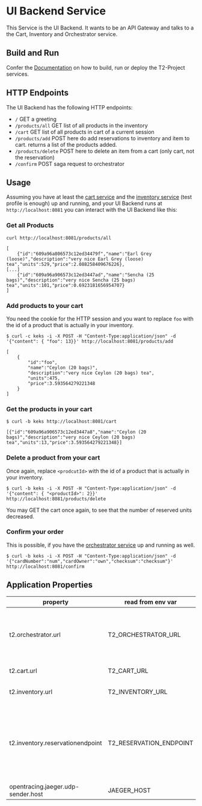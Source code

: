 # UI Backend Service

This Service is the UI Backend. 
It wants to be an API Gateway and talks to a the Cart, Inventory and Orchestrator service.

## Build and Run

Confer the [Documentation](https://t2-documentation.readthedocs.io/en/latest/guides/kube.html) on how to build, run or deploy the T2-Project services.

## HTTP Endpoints

The UI Backend has the following HTTP endpoints:

* ``/`` GET a greeting 
* ``/products/all`` GET list of all products in the inventory 
* ``/cart`` GET list of all products in cart of a current session
* ``/products/add`` POST here do add reservations to inventory and item to cart. returns a list of the products added.
* ``/products/delete`` POST here to delete an item from a cart (only cart, not the reservation) 
* ``/confirm`` POST saga request to orchestrator

## Usage

Assuming you have at least the [cart service](https://github.com/t2-project/cart) and the [inventory service](https://github.com/t2-project/inventory) (test profile is enough) up and running, and your UI Backend runs at ``http://localhost:8081`` you can interact with the UI Backend like this:

### Get all Products
```
curl http://localhost:8081/products/all
```
```
[
    {"id":"609a96a806573c12ed34479f","name":"Earl Grey (loose)","description":"very nice Earl Grey (loose) tea","units":529,"price":2.088258409676226},
[...]
    {"id":"609a96a906573c12ed3447ad","name":"Sencha (25 bags)","description":"very nice Sencha (25 bags) tea","units":101,"price":0.6923181656954707}
]
```

### Add products to your cart
You need the cookie for the HTTP session and you want to replace ``foo`` with the id of a product that is actually in your inventory.

```
$ curl -c keks -i -X POST -H "Content-Type:application/json" -d '{"content": { "foo": 13}}' http://localhost:8081/products/add
```
```
[
    {
        "id":"foo",
        "name":"Ceylon (20 bags)",
        "description":"very nice Ceylon (20 bags) tea",
        "units":475,
        "price":3.593564279221348
    }
]
```

### Get the products in your cart
```
$ curl -b keks http://localhost:8081/cart
```
```
[{"id":"609a96a906573c12ed3447a8","name":"Ceylon (20 bags)","description":"very nice Ceylon (20 bags) tea","units":13,"price":3.593564279221348}]
```

### Delete a product from your cart
Once again, replace ``<prodcutId>`` with the id of a product that is actually in your inventory. 
```
$ curl -b keks -i -X POST -H "Content-Type:application/json" -d '{"content": { "<productId>": 2}}' http://localhost:8081/products/delete
```

You may GET the cart once again, to see that the number of reserved units decreased.



### Confirm your order
This is possible, if you have the [orchestrator service](https://github.com/t2-project/orchestrator) up and running as well.

```
$ curl -b keks -i -X POST -H "Content-Type:application/json" -d '{"cardNumber":"num","cardOwner":"own","checksum":"checksum"}' http://localhost:8081/confirm
```

## Application Properties 

property | read from env var | description |
-------- | ----------------- | ----------- |
t2.orchestrator.url | T2_ORCHESTRATOR_URL | url of the orchestrator service. inclusively endpoint and everything!
t2.cart.url | T2_CART_URL | url of the cart service 
t2.inventory.url | T2_INVENTORY_URL | url of the inventory service. 
t2.inventory.reservationendpoint | T2_RESERVATION_ENDPOINT | endpoint for reservations. sub path of the inventory url. guess it would be smarter to pass the entire url.
opentracing.jaeger.udp-sender.host | JAEGER_HOST | for the tracing. 

 